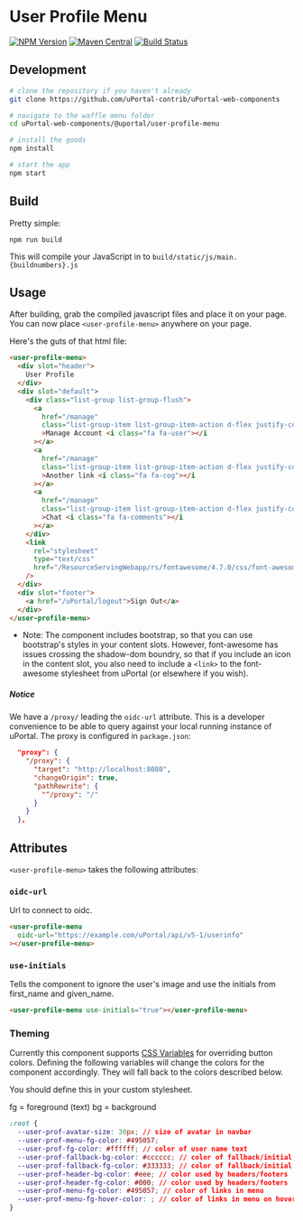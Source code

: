 # User Profile Menu

[![NPM Version](https://img.shields.io/npm/v/@uportal/user-profile-menu.svg)](https://www.npmjs.com/package/@uportal/user-profile-menu)
[![Maven Central](https://maven-badges.herokuapp.com/maven-central/org.webjars.npm/uportal__user-profile-menu/badge.svg)](https://maven-badges.herokuapp.com/maven-central/org.webjars.npm/uportal__user-profile-menu)
[![Build Status](https://travis-ci.org/uPortal-contrib/uPortal-web-components.svg?branch=master)](https://travis-ci.org/uPortal-contrib/uPortal-web-components)

## Development

```bash
# clone the repository if you haven't already
git clone https://github.com/uPortal-contrib/uPortal-web-components

# navigate to the waffle menu folder
cd uPortal-web-components/@uportal/user-profile-menu

# install the goods
npm install

# start the app
npm start
```

## Build

Pretty simple:

`npm run build`

This will compile your JavaScript in to `build/static/js/main.{buildnumbers}.js`

## Usage

After building, grab the compiled javascript files and place it on your page.
You can now place `<user-profile-menu>` anywhere on your page.

Here's the guts of that html file:

```html
<user-profile-menu>
  <div slot="header">
    User Profile
  </div>
  <div slot="default">
    <div class="list-group list-group-flush">
      <a
        href="/manage"
        class="list-group-item list-group-item-action d-flex justify-content-between"
        >Manage Account <i class="fa fa-user"></i
      ></a>
      <a
        href="/manage"
        class="list-group-item list-group-item-action d-flex justify-content-between"
        >Another link <i class="fa fa-cog"></i
      ></a>
      <a
        href="/manage"
        class="list-group-item list-group-item-action d-flex justify-content-between"
        >Chat <i class="fa fa-comments"></i
      ></a>
    </div>
    <link
      rel="stylesheet"
      type="text/css"
      href="/ResourceServingWebapp/rs/fontawesome/4.7.0/css/font-awesome.min.css"
    />
  </div>
  <div slot="footer">
    <a href="/uPortal/logout">Sign Out</a>
  </div>
</user-profile-menu>
```

- Note: The component includes bootstrap, so that you can use bootstrap's styles in your content slots. However, font-awesome has issues crossing the shadow-dom boundry, so that if you include an icon in the content slot, you also need to include a `<link>` to the font-awesome stylesheet from uPortal (or elsewhere if you wish).

##### Notice

We have a `/proxy/` leading the `oidc-url` attribute. This is a developer convenience to be able to query against your local running instance of uPortal. The proxy is configured in `package.json`:

```json
  "proxy": {
    "/proxy": {
      "target": "http://localhost:8080",
      "changeOrigin": true,
      "pathRewrite": {
        "^/proxy": "/"
      }
    }
  },
```

## Attributes

`<user-profile-menu>` takes the following attributes:

### `oidc-url`

Url to connect to oidc.

```html
<user-profile-menu
  oidc-url="https://example.com/uPortal/api/v5-1/userinfo"
></user-profile-menu>
```

### `use-initials`

Tells the component to ignore the user's image and use the initials from first_name and given_name.

```html
<user-profile-menu use-initials="true"></user-profile-menu>
```

### Theming

Currently this component supports [CSS Variables](https://developer.mozilla.org/en-US/docs/Web/CSS/Using_CSS_variables) for overriding button colors. Defining the following variables will change the colors for the component accordingly. They will fall back to the colors described below.

You should define this in your custom stylesheet.

fg = foreground (text)
bg = background

```css
:root {
  --user-prof-avatar-size: 30px; // size of avatar in navbar
  --user-prof-menu-fg-color: #495057;
  --user-prof-fg-color: #ffffff; // color of user name text
  --user-prof-fallback-bg-color: #cccccc; // color of fallback/initial background
  --user-prof-fallback-fg-color: #333333; // color of fallback/initial text
  --user-prof-header-bg-color: #eee; // color used by headers/footers
  --user-prof-header-fg-color: #000; // color used by headers/footers
  --user-prof-menu-fg-color: #495057; // color of links in menu
  --user-prof-menu-fg-hover-color: ; // color of links in menu on hover
}
```
